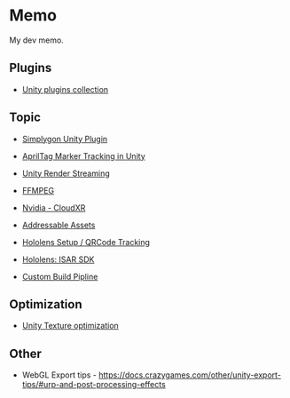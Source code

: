 # Memo
My dev memo.

## Plugins  
* [Unity plugins collection](https://docs.google.com/spreadsheets/d/1osynCKKK7D8kHE4IUL2BYrK3Qvxtsclyp6BWnjdwoD4/edit#gid=0)    


## Topic
  
* [Simplygon Unity Plugin](https://shinn716.gitbook.io/simplygon/)  
  
* [AprilTag Marker Tracking in Unity](https://hackmd.io/@shinn716/Byn3BjO65)  

* [Unity Render Streaming](https://hackmd.io/@shinn716/H1gBahLKc)

* [FFMPEG](https://hackmd.io/@shinn716/Bk9JGARbc)  

* [Nvidia - CloudXR](https://hackmd.io/nyW44lZpSiSs6tii8V8mPQ)  

* [Addressable Assets](https://hackmd.io/@shinn716/BkUzm6J49)  

* [Hololens Setup / QRCode Tracking](https://hackmd.io/@shinn716/rJOVtgf_F)

* [Hololens: ISAR SDK](https://hackmd.io/@shinn716/ryFt07OsK)

* [Custom Build Pipline](https://hackmd.io/@shinn716/SyboNK8nF)


## Optimization

* [Unity Texture optimization](https://hackmd.io/@shinn716/S14rcPELj)
  
  
## Other
 * WebGL Export tips - https://docs.crazygames.com/other/unity-export-tips/#urp-and-post-processing-effects
